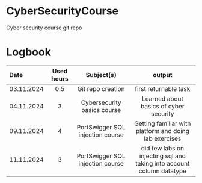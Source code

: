 # CyberSecurityCourse
Cyber security course git repo

# Logbook

| Date | Used hours | Subject(s) | output |
| :---     |    :---:     |  :---: | :---: |
|03.11.2024 | 0.5 | Git repo creation | first returnable task |
|04.11.2024 | 3   | Cybersecurity basics course | Learned about basics of cyber security |
|09.11.2024 | 4    | PortSwigger SQL injection course |Getting familiar with platform and doing lab exercises | 
|11.11.2024 | 3  | PortSwigger SQL injection course | did few labs on injecting sql and taking into account column datatype |
